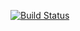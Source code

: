 [![Build Status](https://travis-ci.org/robertoamadeuneto/user-service.svg?branch=master)](https://travis-ci.org/robertoamadeuneto/user-service)